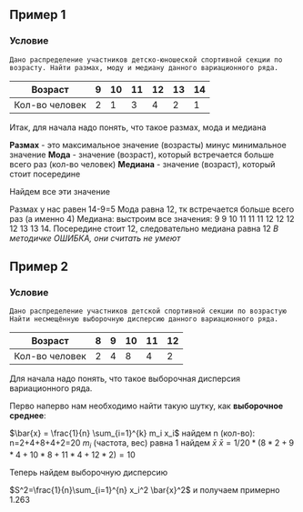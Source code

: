 ## Пример 1
### Условие

	Дано распределение участников детско-юношеской спортивной секции по возрасту. Найти размах, моду и медиану данного вариационного ряда.

| Возраст        | 9   | 10  | 11  | 12  | 13  | 14  |
| -------------- | --- | --- | --- | --- | --- | --- |
| Кол-во человек | 2   | 1   | 3   | 4   | 2   | 1   |
Итак, для начала надо понять, что такое размах, мода и медиана

**Размах** - это максимальное значение (возрасты) минус минимальное значение
**Мода** - значение (возраст), который встречается больше всего раз (кол-во человек)
**Медиана** - значение (возраст), который стоит посередине

Найдем все эти значение

Размах у нас равен 14-9=5
Мода равна 12, тк встречается больше всего раз (а именно 4)
Медиана: выстроим все значения: 9 9 10 11 11 11 12 12 12 12 13 13 14. Посередине стоит 12, следовательно медиана равна 12 *В методичке ОШИБКА, они считать не умеют*

## Пример 2
### Условие

	Дано распределение участников детской спортивной секции по возрастую Найти несмещённую выборочную дисперсию данного вариационного ряда.

| Возраст        | 8   | 9   | 10  | 11  | 12  |
| -------------- | --- | --- | --- | --- | --- |
| Кол-во человек | 2   | 4   | 8   | 4   | 2   |
Для начала надо понять, что такое выборочная дисперсия вариационного ряда. 

Перво наперво нам необходимо найти такую шутку, как **выборочное среднее**:

$\bar{x} = \frac{1}{n} \sum_{i=1}^{k} m_i x_i$
найдем n (кол-во):
n=2+4+8+4+2=20
$m_i$ (частота, вес) равна 1
найдем $\bar{x}$
$\bar{x}=1/20 * (8*2+9*4+10*8+11*4+12*2)=10$

Теперь найдем выборочную дисперсию

$S^2=\frac{1}{n}\sum_{i=1}^{n} x_i^2 \bar{x}^2$ и получаем примерно 1.263 